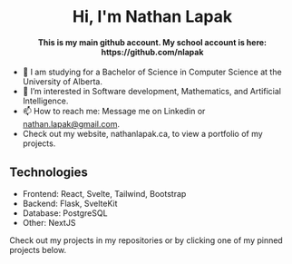 <div align="center">
  <h1> Hi, I'm Nathan Lapak</h1>
  <h4>This is my main github account. My school account is here: https://github.com/nlapak</h4>
</div>

- 👋 I am studying for a Bachelor of Science in Computer Science at the University of Alberta.
- 👀 I’m interested in Software development, Mathematics, and Artificial Intelligence.
- 📫 How to reach me: Message me on Linkedin or nathan.lapak@gmail.com.
- Check out my website, nathanlapak.ca, to view a portfolio of my projects.

<h2>Technologies</h2>
<ul>
  <li>Frontend: React, Svelte, Tailwind, Bootstrap</li>
  <li>Backend: Flask, SvelteKit</li>
  <li>Database: PostgreSQL</li>
  <li>Other: NextJS</li>
</ul>

Check out my projects in my repositories or by clicking one of my pinned projects below. 

